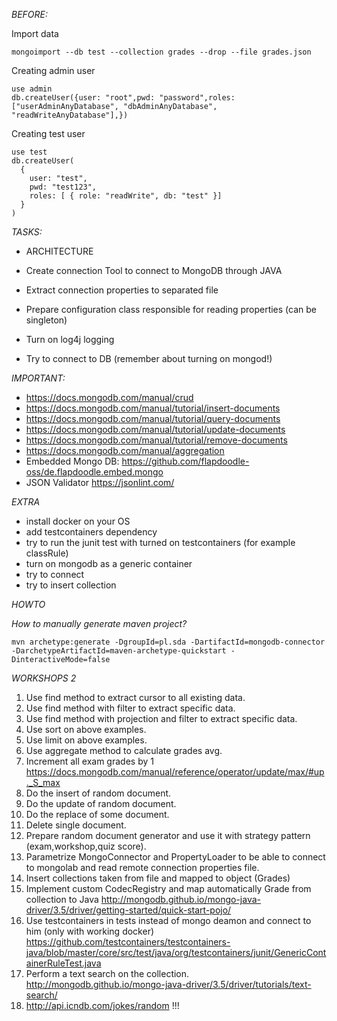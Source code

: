 *BEFORE:*

Import data
```
mongoimport --db test --collection grades --drop --file grades.json
```
Creating admin user
```
use admin
db.createUser({user: "root",pwd: "password",roles: ["userAdminAnyDatabase", "dbAdminAnyDatabase", "readWriteAnyDatabase"],})
```
Creating test user
```
use test
db.createUser(
  {
    user: "test",
    pwd: "test123",
    roles: [ { role: "readWrite", db: "test" }]
  }
)
```

*TASKS:*

* ARCHITECTURE

* Create connection Tool to connect to MongoDB through JAVA
* Extract connection properties to separated file
* Prepare configuration class responsible for reading properties (can be singleton)
* Turn on log4j logging
* Try to connect to DB (remember about turning on mongod!)

*IMPORTANT:*

* https://docs.mongodb.com/manual/crud
* https://docs.mongodb.com/manual/tutorial/insert-documents
* https://docs.mongodb.com/manual/tutorial/query-documents
* https://docs.mongodb.com/manual/tutorial/update-documents
* https://docs.mongodb.com/manual/tutorial/remove-documents
* https://docs.mongodb.com/manual/aggregation
* Embedded Mongo DB: https://github.com/flapdoodle-oss/de.flapdoodle.embed.mongo
* JSON Validator https://jsonlint.com/

*EXTRA*

* install docker on your OS
* add testcontainers dependency
* try to run the junit test with turned on testcontainers (for example classRule)
* turn on mongodb as a generic container
* try to connect
* try to insert collection

*HOWTO*

*How to manually generate maven project?*

```
mvn archetype:generate -DgroupId=pl.sda -DartifactId=mongodb-connector -DarchetypeArtifactId=maven-archetype-quickstart -DinteractiveMode=false

```

*WORKSHOPS 2*


1. Use find method to extract cursor to all existing data.
2. Use find method with filter to extract specific data.
3. Use find method with projection and filter to extract specific data.
4. Use sort on above examples.
5. Use limit on above examples.
6. Use aggregate method to calculate grades avg.
7. Increment all exam grades by 1
https://docs.mongodb.com/manual/reference/operator/update/max/#up._S_max
8. Do the insert of random document.
9. Do the update of random document.
10. Do the replace of some document.
11. Delete single document.
13. Prepare random document generator and use it with strategy pattern (exam,workshop,quiz score).
14. Parametrize MongoConnector and PropertyLoader to be able to connect to mongolab and read remote connection properties file.
15. Insert collections taken from file <EXCEL> and mapped to object (Grades)
16. Implement custom CodecRegistry and map automatically Grade from collection to Java 
http://mongodb.github.io/mongo-java-driver/3.5/driver/getting-started/quick-start-pojo/
17. Use testcontainers in tests instead of mongo deamon and connect to him (only with working docker)
https://github.com/testcontainers/testcontainers-java/blob/master/core/src/test/java/org/testcontainers/junit/GenericContainerRuleTest.java
18. Perform a text search on the collection.
http://mongodb.github.io/mongo-java-driver/3.5/driver/tutorials/text-search/ 
19. http://api.icndb.com/jokes/random !!!
